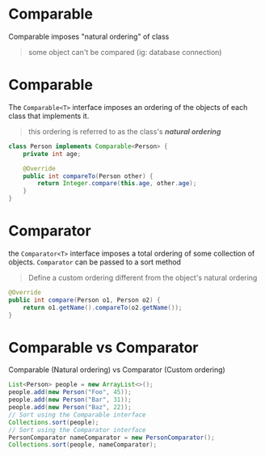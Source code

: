 # Comparable
Comparable imposes "natural ordering" of class
> some object can't be compared (ig: database connection)

# Comparable
The `Comparable<T>` interface imposes an ordering of the objects of each class that implements it.
> this ordering is referred to as the class's ***natural ordering***

```java
class Person implements Comparable<Person> {
    private int age;

    @Override
    public int compareTo(Person other) {
        return Integer.compare(this.age, other.age);
    }
}
```
# Comparator
the `Comparator<T>` interface imposes a total ordering of some collection of objects. `Comparator` can be passed to a sort method
> Define a custom ordering different from the object's natural ordering
```java
@Override
public int compare(Person o1, Person o2) {
	return o1.getName().compareTo(o2.getName());
}
```

# Comparable vs Comparator
Comparable (Natural ordering) vs Comparator (Custom ordering)
```java
List<Person> people = new ArrayList<>();
people.add(new Person("Foo", 45));
people.add(new Person("Bar", 31));
people.add(new Person("Baz", 22));
// Sort using the Comparable interface
Collections.sort(people);
// Sort using the Comparator interface
PersonComparator nameComparator = new PersonComparator();
Collections.sort(people, nameComparator);
```